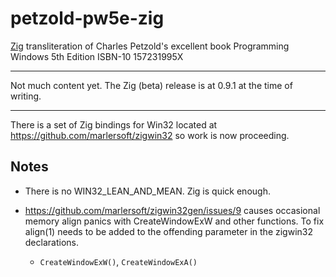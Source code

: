 # petzold-pw5e-zig
[Zig](https://ziglang.org/) transliteration of Charles Petzold's excellent book Programming Windows 5th Edition ISBN-10 157231995X

---

Not much content yet. The Zig (beta) release is at 0.9.1 at the time of writing.

---

There is a set of Zig bindings for Win32 located at https://github.com/marlersoft/zigwin32 so work is now proceeding.

Notes
-----
- There is no WIN32_LEAN_AND_MEAN. Zig is quick enough.

- https://github.com/marlersoft/zigwin32gen/issues/9 causes occasional memory align panics with CreateWindowExW and other functions. To fix align(1) needs to be added to the offending parameter in the zigwin32 declarations.
  - `CreateWindowExW()`, `CreateWindowExA()`
